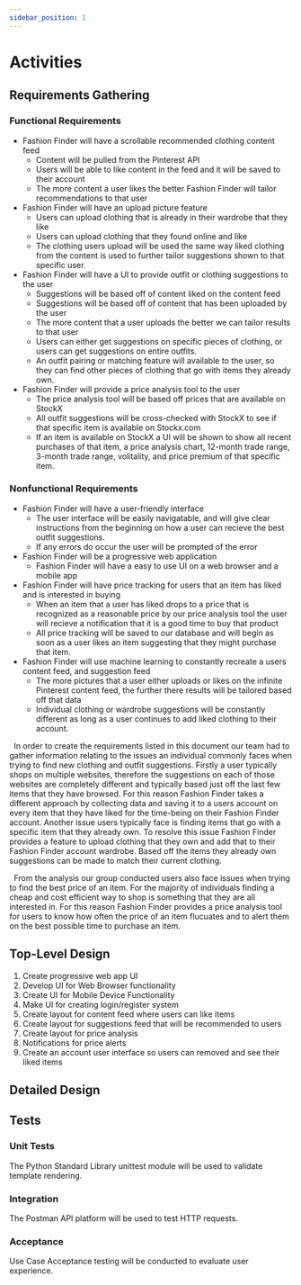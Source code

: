 ```yaml
---
sidebar_position: 1
---
```


# Activities

## Requirements Gathering
### Functional Requirements
- Fashion Finder will have a scrollable recommended clothing content feed
     - Content will be pulled from the Pinterest API
     - Users will be able to like content in the feed and it will be saved to their account
     - The more content a user likes the better Fashion Finder will tailor recommendations to that user
- Fashion Finder will have an upload picture feature 
     - Users can upload clothing that is already in their wardrobe that they like 
     - Users can upload clothing that they found online and like
     - The clothing users upload will be used the same way liked clothing from the content is used to further tailor suggestions shown to that specific user.
- Fashion Finder will have a UI to provide outfit or clothing suggestions to the user
     - Suggestions will be based off of content liked on the content feed
     - Suggestions will be based off of content that has been uploaded by the user
     - The more content that a user uploads the better we can tailor results to that user
     - Users can either get suggestions on specific pieces of clothing, or users can get suggestions on entire outfits.
     - An outfit pairing or matching feature will available to the user, so they can find other pieces of clothing that go with items they already own.
- Fashion Finder will provide a price analysis tool to the user
     - The price analysis tool will be based off prices that are available on StockX
     - All outfit suggestions will be cross-checked with StockX to see if that specific item is available on Stockx.com
     - If an item is available on StockX a UI will be shown to show all recent purchases of that item, a price analysis chart, 12-month trade range, 3-month trade range, volitality, and price premium of that specific item. 
### Nonfunctional Requirements
- Fashion Finder will have a user-friendly interface 
     - The user interface will be easily navigatable, and will give clear instructions from the beginning on how a user can recieve the best outfit suggestions.
     - If any errors do occur the user will be prompted of the error
- Fashion Finder will be a progressive web application
     - Fashion Finder will have a easy to use UI on a web browser and a mobile app
- Fashion Finder will have price tracking for users that an item has liked and is interested in buying
     - When an item that a user has liked drops to a price that is recognized as a reasonable price by our price analysis tool the user will recieve a notification that it is a good time to buy that product
     - All price tracking will be saved to our database and will begin as soon as a user likes an item suggesting that they might purchase that item.
- Fashion Finder will use machine learning to constantly recreate a users content feed, and suggestion feed
     - The more pictures that a user either uploads or likes on the infinite Pinterest content feed, the further there results will be tailored based off that data
     - Individual clothing or wardrobe suggestions will be constantly different as long as a user continues to add liked clothing to their account.

 &nbsp;   In order to create the requirements listed in this document our team had to gather information relating to the issues an individual commonly faces when trying to find new clothing and outfit suggestions.  Firstly a user typically shops on multiple websites, therefore the suggestions on each of those websites are completely different and typically based just off the last few items that they have browsed.  For this reason Fashion Finder takes a different approach by collecting data and saving it to a users account on every item that they have liked for the time-being on their Fashion Finder account.  Another issue users typically face is finding items that go with a specific item that they already own.  To resolve this issue Fashion Finder provides a feature to upload clothing that they own and add that to their Fashion Finder account wardrobe.  Based off the items they already own suggestions can be made to match their current clothing.  
     
&nbsp;    From the analysis our group conducted users also face issues when trying to find the best price of an item.  For the majority of individuals finding a cheap and cost efficient way to shop is something that they are all interested in.  For this reason Fashion Finder provides a price analysis tool for users to know how often the price of an item flucuates and to alert them on the best possible time to purchase an item.  

## Top-Level Design
1. Create progressive web app UI
2. Develop UI for Web Browser functionality
3. Create UI for Mobile Device Functionality
4. Make UI for creating login/register system
5. Create layout for content feed where users can like items
6. Create layout for suggestions feed that will be recommended to users
7. Create layout for price analysis 
8. Notifications for price alerts
9. Create an account user interface so users can removed and see their liked items

## Detailed Design


## Tests

### Unit Tests

The Python Standard Library unittest module will be used to validate template rendering.

### Integration

The Postman API platform will be used to test HTTP requests.

### Acceptance

Use Case Acceptance testing will be conducted to evaluate user experience.